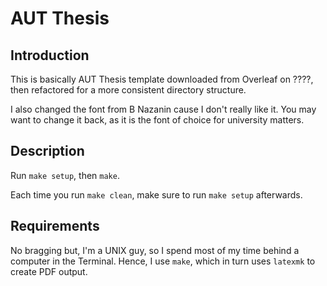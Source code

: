 # AUT Thesis

## Introduction

This is basically AUT Thesis template downloaded from Overleaf on ????,
then refactored for a more consistent directory structure.

I also changed the font from B Nazanin cause I don't really like it.
You may want to change it back, as it is the font of choice for
university matters.

## Description

Run `make setup`, then `make`.

Each time you run `make clean`, make sure to run `make setup` afterwards.

## Requirements

No bragging but, I'm a UNIX guy, so I spend most of my time behind a computer
in the Terminal. Hence, I use `make`, which in turn uses `latexmk` to create PDF 
output.

